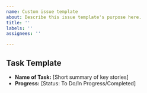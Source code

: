 ```yaml
---
name: Custom issue template
about: Describe this issue template's purpose here.
title: ''
labels: ''
assignees: ''

---
```


## Task Template
- **Name of Task:** [Short summary of key stories]
- **Progress:** [Status: To Do/In Progress/Completed]
